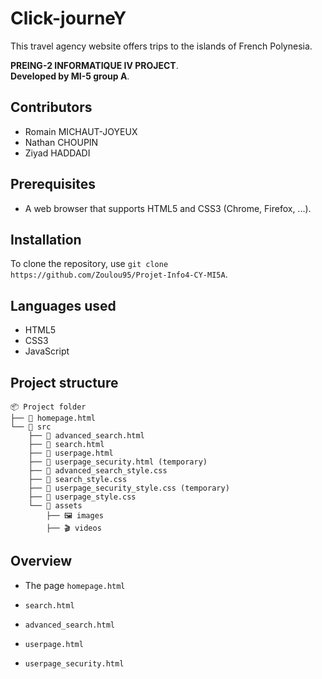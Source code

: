 # Click-journeY

This travel agency website offers trips to the islands of French Polynesia.

**PREING-2 INFORMATIQUE IV PROJECT**.  
**Developed by MI-5 group A**.

## Contributors

- Romain MICHAUT-JOYEUX
- Nathan CHOUPIN
- Ziyad HADDADI

## Prerequisites

- A web browser that supports HTML5 and CSS3 (Chrome, Firefox, ...).

## Installation

To clone the repository, use `git clone https://github.com/Zoulou95/Projet-Info4-CY-MI5A`.

## Languages used

- HTML5
- CSS3
- JavaScript

## Project structure

```
📦 Project folder
├── 📄 homepage.html
└── 📂 src
    ├── 📄 advanced_search.html
    ├── 📄 search.html
    ├── 📄 userpage.html
    ├── 📄 userpage_security.html (temporary)
    ├── 🎨 advanced_search_style.css
    ├── 🎨 search_style.css
    ├── 🎨 userpage_security_style.css (temporary)
    ├── 🎨 userpage_style.css
    └── 📂 assets
        ├── 🖼️ images
        ├── 🎬 videos
```

## Overview

- The page `homepage.html`

- `search.html` 

- `advanced_search.html`

- `userpage.html`

- `userpage_security.html`